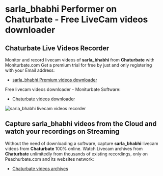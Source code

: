 # sarla_bhabhi Performer on Chaturbate - Free LiveCam videos downloader

## Chaturbate Live Videos Recorder

Monitor and record livecam videos of **sarla_bhabhi** from **Chaturbate** with Moniturbate.com
Get a premium trial for free by just and only registering with your Email address:
* [sarla_bhabhi Premium videos downloader](https://moniturbate.com/request-demo-licence-key.html)

Free livecam videos downloader - Moniturbate Software:
* [Chaturbate videos downloader](https://moniturbate.com/moniturbate-download-software.html)

![sarla_bhabhi livecam videos recorder](https://peachurnet.com/templates/moniturbate-software.png)


## Capture sarla_bhabhi videos from the Cloud and watch your recordings on Streaming

Without the need of downloading a software, capture **sarla_bhabhi** livecam videos from **Chaturbate** 100% online.
Watch Livecam archives from **Chaturbate** unlimitedly from thousands of existing recordings, only on Peachurbate.com and its websites network:
* [Chaturbate videos archives](https://peachurnet.com/)